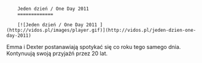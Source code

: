 
        Jeden dzień / One Day 2011 
        =============
        
        [![Jeden dzień / One Day 2011 ](http://vidos.pl/images/player.gif)](http://vidos.pl/jeden-dzien-one-day-2011)
        
        
 Emma i Dexter postanawiają spotykać się co roku tego samego dnia. Kontynuują swoją przyjaźń przez 20 lat.
    